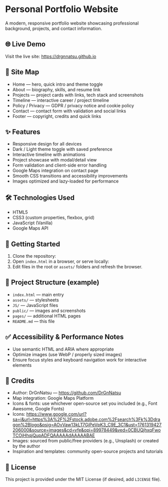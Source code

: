 # Personal Portfolio Website

A modern, responsive portfolio website showcasing professional background, projects, and contact information.

## 🌐 Live Demo
Visit the live site: https://drgnnatsu.github.io

## 🔎 Site Map
- Home — hero, quick intro and theme toggle
- About — biography, skills, and resume link
- Projects — project cards with links, tech stack and screenshots
- Timeline — interactive career / project timeline
- Policy / Privacy — GDPR / privacy notice and cookie policy
- Contact — contact form with validation and social links
- Footer — copyright, credits and quick links

## ✨ Features
- Responsive design for all devices
- Dark / Light theme toggle with saved preference
- Interactive timeline with animations
- Project showcase with modal/detail view
- Form validation and client-side error handling
- Google Maps integration on contact page
- Smooth CSS transitions and accessibility improvements
- Images optimized and lazy-loaded for performance

## 🛠️ Technologies Used
- HTML5
- CSS3 (custom properties, flexbox, grid)
- JavaScript (Vanilla)
- Google Maps API


## 🚀 Getting Started
1. Clone the repository:
2. Open `index.html` in a browser, or serve locally:
3. Edit files in the root or `assets/` folders and refresh the browser.

## 📁 Project Structure (example)
- `index.html` — main entry
- `assets/` — stylesheets
- `JS/` — JavaScript files
- `public/` — images and screenshots
- `pages/` — additional HTML pages
- `README.md` — this file

## ✅ Accessibility & Performance Notes
- Use semantic HTML and ARIA where appropriate
- Optimize images (use WebP / properly sized images)
- Ensure focus styles and keyboard navigation work for interactive elements

## 🧾 Credits
- Author: DrGnNatsu — https://github.com/DrGnNatsu
- Map integration: Google Maps Platform
- Icons & fonts: use whichever open-source set you included (e.g., Font Awesome, Google Fonts) 
- Icons: https://www.google.com/url?sa=i&url=https%3A%2F%2Fstock.adobe.com%2Fsearch%3Fk%3Ddragon%2Blogo&psig=AOvVaw13kLT7GjPeVpK3_C9E_3C1&ust=1761319427206000&source=images&cd=vfe&opi=89978449&ved=0CBUQjhxqFwoTCOjHhqjQupADFQAAAAAdAAAAABAE
- Images: sourced from public/free providers (e.g., Unsplash) or created by the author
- Inspiration and templates: community open-source projects and tutorials

## 📜 License
This project is provided under the MIT License (if desired, add `LICENSE` file).